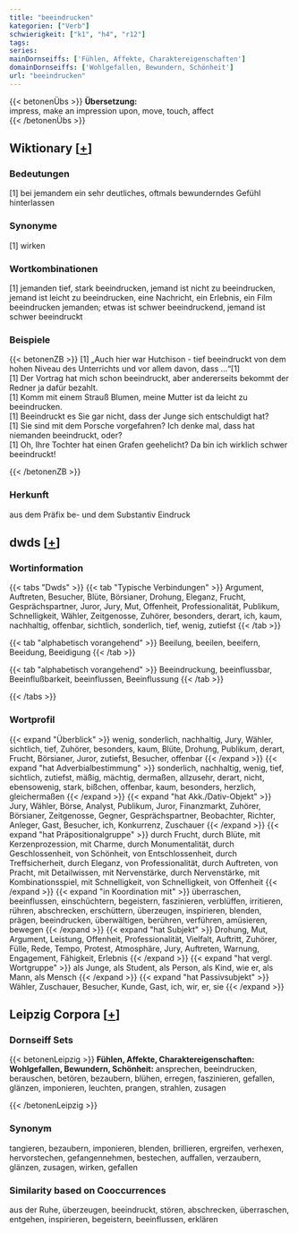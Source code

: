 ```yaml
---
title: "beeindrucken"
kategorien: ["Verb"]
schwierigkeit: ["k1", "h4", "r12"]
tags:
series:
mainDornseiffs: ['Fühlen, Affekte, Charaktereigenschaften']
domainDornseiffs: ['Wohlgefallen, Bewundern, Schönheit']
url: "beeindrucken"
---
```


{{< betonenÜbs >}}
**Übersetzung:**  
impress, make an impression upon, move, touch, affect  
{{< /betonenÜbs >}}

## Wiktionary [[+](https://de.wiktionary.org/wiki/beeindrucken)]

### Bedeutungen
[1] bei jemandem ein sehr deutliches, oftmals bewunderndes Gefühl hinterlassen  

### Synonyme
[1] wirken  

### Wortkombinationen
[1] jemanden tief, stark beeindrucken, jemand ist nicht zu beeindrucken, jemand ist leicht zu beeindrucken, eine Nachricht, ein Erlebnis, ein Film beeindrucken jemanden; etwas ist schwer beeindruckend, jemand ist schwer beeindruckt  

### Beispiele
{{< betonenZB >}}
[1] „Auch hier war Hutchison - tief beeindruckt von dem hohen Niveau des Unterrichts und vor allem davon, dass …“[1]  
[1] Der Vortrag hat mich schon beeindruckt, aber andererseits bekommt der Redner ja dafür bezahlt.  
[1] Komm mit einem Strauß Blumen, meine Mutter ist da leicht zu beeindrucken.  
[1] Beeindruckt es Sie gar nicht, dass der Junge sich entschuldigt hat?  
[1] Sie sind mit dem Porsche vorgefahren? Ich denke mal, dass hat niemanden beeindruckt, oder?  
[1] Oh, Ihre Tochter hat einen Grafen geehelicht? Da bin ich wirklich schwer beeindruckt!  

{{< /betonenZB >}}
### Herkunft
aus dem Präfix be- und dem Substantiv Eindruck  



## dwds [[+](https://www.dwds.de/wb/beeindrucken)]

### Wortinformation
{{< tabs "Dwds" >}}
{{< tab "Typische Verbindungen" >}}
Argument, Auftreten, Besucher, Blüte, Börsianer, Drohung, Eleganz, Frucht, Gesprächspartner, Juror, Jury, Mut, Offenheit, Professionalität, Publikum, Schnelligkeit, Wähler, Zeitgenosse, Zuhörer, besonders, derart, ich, kaum, nachhaltig, offenbar, sichtlich, sonderlich, tief, wenig, zutiefst
{{< /tab >}}

{{< tab "alphabetisch vorangehend" >}}
Beeilung, beeilen, beeifern, Beeidung, Beeidigung
{{< /tab >}}

{{< tab "alphabetisch vorangehend" >}}
Beeindruckung, beeinflussbar, Beeinflußbarkeit, beeinflussen, Beeinflussung
{{< /tab >}}

{{< /tabs >}}

### Wortprofil
{{< expand "Überblick" >}} wenig, sonderlich, nachhaltig, Jury, Wähler, sichtlich, tief, Zuhörer, besonders, kaum, Blüte, Drohung, Publikum, derart, Frucht, Börsianer, Juror, zutiefst, Besucher, offenbar {{< /expand >}}
{{< expand "hat Adverbialbestimmung" >}} sonderlich, nachhaltig, wenig, tief, sichtlich, zutiefst, mäßig, mächtig, dermaßen, allzusehr, derart, nicht, ebensowenig, stark, bißchen, offenbar, kaum, besonders, herzlich, gleichermaßen {{< /expand >}}
{{< expand "hat Akk./Dativ-Objekt" >}} Jury, Wähler, Börse, Analyst, Publikum, Juror, Finanzmarkt, Zuhörer, Börsianer, Zeitgenosse, Gegner, Gesprächspartner, Beobachter, Richter, Anleger, Gast, Besucher, ich, Konkurrenz, Zuschauer {{< /expand >}}
{{< expand "hat Präpositionalgruppe" >}} durch Frucht, durch Blüte, mit Kerzenprozession, mit Charme, durch Monumentalität, durch Geschlossenheit, von Schönheit, von Entschlossenheit, durch Treffsicherheit, durch Eleganz, von Professionalität, durch Auftreten, von Pracht, mit Detailwissen, mit Nervenstärke, durch Nervenstärke, mit Kombinationsspiel, mit Schnelligkeit, von Schnelligkeit, von Offenheit {{< /expand >}}
{{< expand "in Koordination mit" >}} überraschen, beeinflussen, einschüchtern, begeistern, faszinieren, verblüffen, irritieren, rühren, abschrecken, erschüttern, überzeugen, inspirieren, blenden, prägen, beeindrucken, überwältigen, berühren, verführen, amüsieren, bewegen {{< /expand >}}
{{< expand "hat Subjekt" >}} Drohung, Mut, Argument, Leistung, Offenheit, Professionalität, Vielfalt, Auftritt, Zuhörer, Fülle, Rede, Tempo, Protest, Atmosphäre, Jury, Auftreten, Warnung, Engagement, Fähigkeit, Erlebnis {{< /expand >}}
{{< expand "hat vergl. Wortgruppe" >}} als Junge, als Student, als Person, als Kind, wie er, als Mann, als Mensch {{< /expand >}}
{{< expand "hat Passivsubjekt" >}} Wähler, Zuschauer, Besucher, Kunde, Gast, ich, wir, er, sie {{< /expand >}}

## Leipzig Corpora [[+](https://corpora.uni-leipzig.de/en/res?word=beeindrucken&corpusId=deu_newscrawl-public_2018)]

### Dornseiff Sets
{{< betonenLeipzig >}}
**Fühlen, Affekte, Charaktereigenschaften:**  
**Wohlgefallen, Bewundern, Schönheit:** ansprechen, beeindrucken, berauschen, betören, bezaubern, blühen, erregen, faszinieren, gefallen, glänzen, imponieren, leuchten, prangen, strahlen, zusagen  

{{< /betonenLeipzig >}}

### Synonym
tangieren, bezaubern, imponieren, blenden, brillieren, ergreifen, verhexen, hervorstechen, gefangennehmen, bestechen, auffallen, verzaubern, glänzen, zusagen, wirken, gefallen


### Similarity based on Cooccurrences
aus der Ruhe, überzeugen, beeindruckt, stören, abschrecken, überraschen, entgehen, inspirieren, begeistern, beeinflussen, erklären

